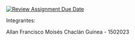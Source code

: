 [![Review Assignment Due Date](https://classroom.github.com/assets/deadline-readme-button-24ddc0f5d75046c5622901739e7c5dd533143b0c8e959d652212380cedb1ea36.svg)](https://classroom.github.com/a/hheoiiO4)


Integrantes: 

Allan Francisco Moisés Chaclán Guinea - 1502023
